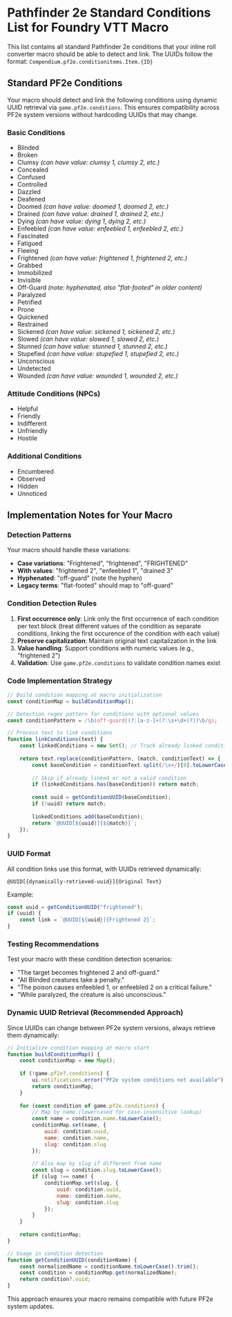 # Pathfinder 2e Standard Conditions List for Foundry VTT Macro

This list contains all standard Pathfinder 2e conditions that your inline roll converter macro should be able to detect and link. The UUIDs follow the format: `Compendium.pf2e.conditionitems.Item.{ID}`

## Standard PF2e Conditions

Your macro should detect and link the following conditions using dynamic UUID retrieval via `game.pf2e.conditions`. This ensures compatibility across PF2e system versions without hardcoding UUIDs that may change.

### Basic Conditions
- Blinded
- Broken
- Clumsy *(can have value: clumsy 1, clumsy 2, etc.)*
- Concealed
- Confused
- Controlled
- Dazzled
- Deafened
- Doomed *(can have value: doomed 1, doomed 2, etc.)*
- Drained *(can have value: drained 1, drained 2, etc.)*
- Dying *(can have value: dying 1, dying 2, etc.)*
- Enfeebled *(can have value: enfeebled 1, enfeebled 2, etc.)*
- Fascinated
- Fatigued
- Fleeing
- Frightened *(can have value: frightened 1, frightened 2, etc.)*
- Grabbed
- Immobilized
- Invisible
- Off-Guard *(note: hyphenated, also "flat-footed" in older content)*
- Paralyzed
- Petrified
- Prone
- Quickened
- Restrained
- Sickened *(can have value: sickened 1, sickened 2, etc.)*
- Slowed *(can have value: slowed 1, slowed 2, etc.)*
- Stunned *(can have value: stunned 1, stunned 2, etc.)*
- Stupefied *(can have value: stupefied 1, stupefied 2, etc.)*
- Unconscious
- Undetected
- Wounded *(can have value: wounded 1, wounded 2, etc.)*

### Attitude Conditions (NPCs)
- Helpful
- Friendly
- Indifferent
- Unfriendly
- Hostile

### Additional Conditions
- Encumbered
- Observed
- Hidden
- Unnoticed

## Implementation Notes for Your Macro

### Detection Patterns
Your macro should handle these variations:
- **Case variations**: "Frightened", "frightened", "FRIGHTENED"
- **With values**: "frightened 2", "enfeebled 1", "drained 3"
- **Hyphenated**: "off-guard" (note the hyphen)
- **Legacy terms**: "flat-footed" should map to "off-guard"

### Condition Detection Rules
1. **First occurrence only**: Link only the first occurrence of each condition per text block (treat different values of the condition as separate conditions, linking the first occurence of the condition with each value)
2. **Preserve capitalization**: Maintain original text capitalization in the link
3. **Value handling**: Support conditions with numeric values (e.g., "frightened 2")
4. **Validation**: Use `game.pf2e.conditions` to validate condition names exist

### Code Implementation Strategy
```javascript
// Build condition mapping at macro initialization
const conditionMap = buildConditionMap();

// Detection regex pattern for conditions with optional values
const conditionPattern = /\b(off-guard|(?:[a-z-]+(?:\s+\d+)?))\b/gi;

// Process text to link conditions
function linkConditions(text) {
    const linkedConditions = new Set(); // Track already linked conditions
    
    return text.replace(conditionPattern, (match, conditionText) => {
        const baseCondition = conditionText.split(/\s+/)[0].toLowerCase();
        
        // Skip if already linked or not a valid condition
        if (linkedConditions.has(baseCondition)) return match;
        
        const uuid = getConditionUUID(baseCondition);
        if (!uuid) return match;
        
        linkedConditions.add(baseCondition);
        return `@UUID[${uuid}]{${match}}`;
    });
}
```

### UUID Format
All condition links use this format, with UUIDs retrieved dynamically:
```
@UUID[{dynamically-retrieved-uuid}]{Original Text}
```

Example:
```javascript
const uuid = getConditionUUID("frightened");
if (uuid) {
    const link = `@UUID[${uuid}]{Frightened 2}`;
}
```

### Testing Recommendations
Test your macro with these condition detection scenarios:
- "The target becomes frightened 2 and off-guard."
- "All Blinded creatures take a penalty."
- "The poison causes enfeebled 1, or enfeebled 2 on a critical failure."
- "While paralyzed, the creature is also unconscious."

### Dynamic UUID Retrieval (Recommended Approach)
Since UUIDs can change between PF2e system versions, always retrieve them dynamically:
```javascript
// Initialize condition mapping at macro start
function buildConditionMap() {
    const conditionMap = new Map();
    
    if (!game.pf2e?.conditions) {
        ui.notifications.error("PF2e system conditions not available");
        return conditionMap;
    }
    
    for (const condition of game.pf2e.conditions) {
        // Map by name (lowercased for case-insensitive lookup)
        const name = condition.name.toLowerCase();
        conditionMap.set(name, {
            uuid: condition.uuid,
            name: condition.name,
            slug: condition.slug
        });
        
        // Also map by slug if different from name
        const slug = condition.slug.toLowerCase();
        if (slug !== name) {
            conditionMap.set(slug, {
                uuid: condition.uuid,
                name: condition.name,
                slug: condition.slug
            });
        }
    }
    
    return conditionMap;
}

// Usage in condition detection
function getConditionUUID(conditionName) {
    const normalizedName = conditionName.toLowerCase().trim();
    const condition = conditionMap.get(normalizedName);
    return condition?.uuid;
}
```

This approach ensures your macro remains compatible with future PF2e system updates.

